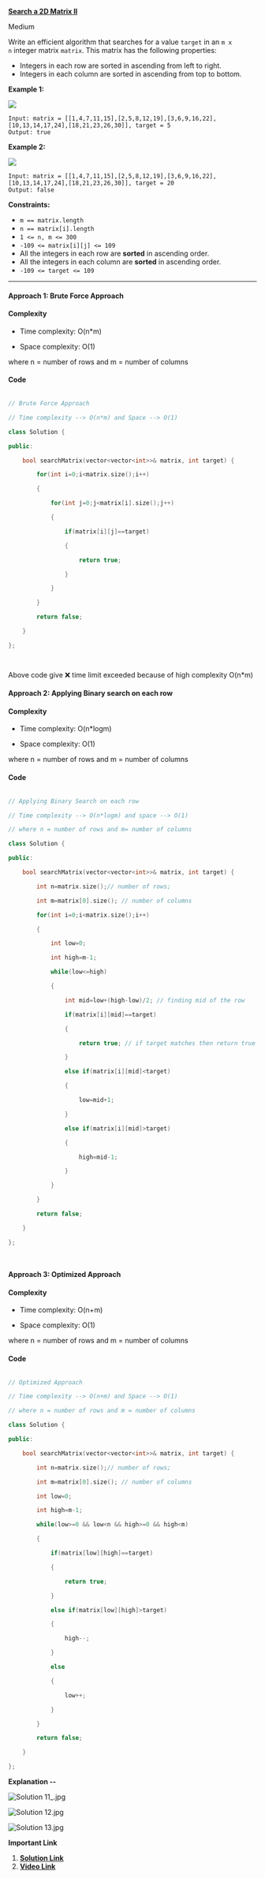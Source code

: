 
**[Search a 2D Matrix II](https://leetcode.com/problems/search-a-2d-matrix-ii/)**

Medium

Write an efficient algorithm that searches for a value `target` in an `m x n` integer matrix `matrix`. This matrix has the following properties:

-   Integers in each row are sorted in ascending from left to right.
-   Integers in each column are sorted in ascending from top to bottom.

**Example 1:**

![](https://assets.leetcode.com/uploads/2020/11/24/searchgrid2.jpg)

```
Input: matrix = [[1,4,7,11,15],[2,5,8,12,19],[3,6,9,16,22],[10,13,14,17,24],[18,21,23,26,30]], target = 5
Output: true
```

**Example 2:**

![](https://assets.leetcode.com/uploads/2020/11/24/searchgrid.jpg)

```
Input: matrix = [[1,4,7,11,15],[2,5,8,12,19],[3,6,9,16,22],[10,13,14,17,24],[18,21,23,26,30]], target = 20
Output: false
```

**Constraints:**

-   `m == matrix.length`
-   `n == matrix[i].length`
-   `1 <= n, m <= 300`
-   `-109 <= matrix[i][j] <= 109`
-   All the integers in each row are **sorted** in ascending order.
-   All the integers in each column are **sorted** in ascending order.
-   `-109 <= target <= 109`


****

#### Approach 1: Brute Force Approach


#### Complexity

- Time complexity: O(n*m)

- Space complexity: O(1)

where n = number of rows and m = number of columns

#### Code

```c++

// Brute Force Approach

// Time complexity --> O(n*m) and Space --> O(1)

class Solution {

public:

    bool searchMatrix(vector<vector<int>>& matrix, int target) {

        for(int i=0;i<matrix.size();i++)

        {

            for(int j=0;j<matrix[i].size();j++)

            {

                if(matrix[i][j]==target)

                {

                    return true;

                }

            }

        }

        return false;

    }

};

  

```

Above code give ❌ time limit exceeded because of high complexity O(n*m)

  

#### Approach 2: Applying Binary search on each row

#### Complexity

- Time complexity: O(n*logm)

- Space complexity: O(1)

  
where n = number of rows and m = number of columns

  

#### Code

```c++

// Applying Binary Search on each row

// Time complexity --> O(n*logm) and space --> O(1)

// where n = number of rows and m= number of columns

class Solution {

public:

    bool searchMatrix(vector<vector<int>>& matrix, int target) {

        int n=matrix.size();// number of rows;

        int m=matrix[0].size(); // number of columns

        for(int i=0;i<matrix.size();i++)

        {

            int low=0;

            int high=m-1;

            while(low<=high)

            {

                int mid=low+(high-low)/2; // finding mid of the row

                if(matrix[i][mid]==target)

                {

                    return true; // if target matches then return true

                }

                else if(matrix[i][mid]<target)

                {

                    low=mid+1;

                }

                else if(matrix[i][mid]>target)

                {

                    high=mid-1;

                }

            }

        }

        return false;

    }

};

  

```

  

#### Approach 3: Optimized Approach


#### Complexity

- Time complexity: O(n+m)

- Space complexity: O(1)

where n = number of rows and m = number of columns


#### Code

```c++

// Optimized Approach

// Time complexity --> O(n+m) and Space --> O(1)

// where n = number of rows and m = number of columns

class Solution {

public:

    bool searchMatrix(vector<vector<int>>& matrix, int target) {

        int n=matrix.size();// number of rows;

        int m=matrix[0].size(); // number of columns

        int low=0;

        int high=m-1;

        while(low>=0 && low<n && high>=0 && high<m)

        {

            if(matrix[low][high]==target)

            {

                return true;

            }

            else if(matrix[low][high]>target)

            {

                high--;

            }

            else

            {

                low++;

            }

        }

        return false;

    }

};

```

**Explanation --**

  

![Solution 11_.jpg](https://assets.leetcode.com/users/images/91926c4b-585c-4b54-a63a-0ba2f17407c4_1675263780.3690424.jpeg)

![Solution 12.jpg](https://assets.leetcode.com/users/images/97890f8e-61ca-4a05-a775-bd99fe0d8daa_1675263785.301973.jpeg)

![Solution 13.jpg](https://assets.leetcode.com/users/images/1f8c9f6a-a3e6-4ac8-8a57-2790481dcdec_1675263789.4557652.jpeg)


**Important Link**

1. **[Solution Link](https://leetcode.com/problems/search-a-2d-matrix-ii/solutions/3127608/3-approach-to-solve-a-problem-easy-c-solution-brute-force-binary-search-optimized/)**
2. **[Video Link](https://youtu.be/ZYpYur0znng)**
